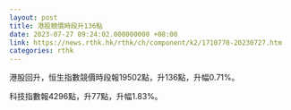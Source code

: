 ```yaml
---
layout: post
title: 港股競價時段升136點
date: 2023-07-27 09:24:02.000000000 +08:00
link: https://news.rthk.hk/rthk/ch/component/k2/1710770-20230727.htm
categories: rthk
---
```


港股回升，恒生指數競價時段報19502點，升136點，升幅0.71%。

科技指數報4296點，升77點，升幅1.83%。

